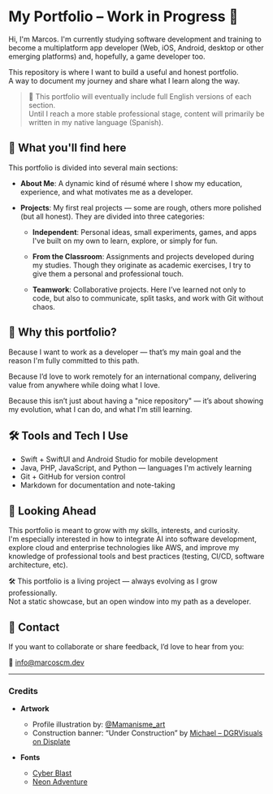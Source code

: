 # My Portfolio – Work in Progress 🚧

Hi, I'm Marcos. I'm currently studying software development and training to become a multiplatform app developer (Web, iOS, Android, desktop or other emerging platforms) and, hopefully, a game developer too.

This repository is where I want to build a useful and honest portfolio.  
A way to document my journey and share what I learn along the way.

> 📝 This portfolio will eventually include full English versions of each section.  
> Until I reach a more stable professional stage, content will primarily be written in my native language (Spanish).

## 👀 What you'll find here

This portfolio is divided into several main sections:

- **About Me**: A dynamic kind of résumé where I show my education, experience, and what motivates me as a developer.

- **Projects**: My first real projects — some are rough, others more polished (but all honest). They are divided into three categories:

  - **Independent**: Personal ideas, small experiments, games, and apps I've built on my own to learn, explore, or simply for fun.

  - **From the Classroom**: Assignments and projects developed during my studies. Though they originate as academic exercises, I try to give them a personal and professional touch.

  - **Teamwork**: Collaborative projects. Here I’ve learned not only to code, but also to communicate, split tasks, and work with Git without chaos.

## 📌 Why this portfolio?

Because I want to work as a developer — that’s my main goal and the reason I'm fully committed to this path.

Because I’d love to work remotely for an international company, delivering value from anywhere while doing what I love.

Because this isn’t just about having a "nice repository" — it’s about showing my evolution, what I can do, and what I'm still learning.

## 🛠️ Tools and Tech I Use

- Swift + SwiftUI and Android Studio for mobile development  
- Java, PHP, JavaScript, and Python — languages I'm actively learning  
- Git + GitHub for version control  
- Markdown for documentation and note-taking  

## 🚀 Looking Ahead

This portfolio is meant to grow with my skills, interests, and curiosity.  
I'm especially interested in how to integrate AI into software development, explore cloud and enterprise technologies like AWS, and improve my knowledge of professional tools and best practices (testing, CI/CD, software architecture, etc).

🛠️ This portfolio is a living project — always evolving as I grow professionally.  
Not a static showcase, but an open window into my path as a developer.

## 🤝 Contact

If you want to collaborate or share feedback, I’d love to hear from you:

📧 info@marcoscm.dev

---

### Credits

- **Artwork**  
  - Profile illustration by: [@Mamanisme_art](https://www.instagram.com/mamanisme_art)  
  - Construction banner: “Under Construction” by [Michael – DGRVisuals on Displate](https://displate.com/artist/dgrvisuals)  

- **Fonts**  
  - [Cyber Blast](https://www.fontspace.com/cyber-blast-font-f141003)  
  - [Neon Adventure](https://www.fontspace.com/neon-adventure-font-f26066)
